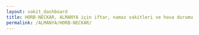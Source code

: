 ```yaml
---
layout: vakit_dashboard
title: HORB-NECKAR, ALMANYA için iftar, namaz vakitleri ve hava durumu - ilçe/eyalet seç
permalink: /ALMANYA/HORB-NECKAR/
---
```


<script type="text/javascript">
  var GLOBAL_COUNTRY = 'ALMANYA';
  var GLOBAL_CITY = 'HORB-NECKAR';
  var GLOBAL_STATE = '';
  var lat = 72;
  var lon = 21;
</script>
